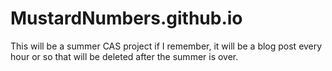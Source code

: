 # MustardNumbers.github.io
This will be a summer CAS project if I remember, it will be a blog post every hour or so that will be deleted after the summer is over.
